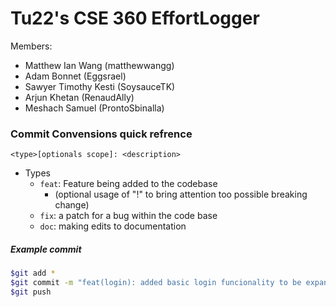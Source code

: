 # Tu22's CSE 360 EffortLogger 

Members: 
- Matthew Ian Wang      (matthewwangg)
- Adam Bonnet           (Eggsrael)
- Sawyer Timothy Kesti  (SoysauceTK)
- Arjun Khetan          (RenaudAlly)
- Meshach Samuel        (ProntoSbinalla)

### Commit Convensions quick refrence
`<type>[optionals scope]: <description>`
- Types
    - `feat`: Feature being added to the codebase
        - (optional usage of "!" to bring attention too possible breaking change)
    - `fix`: a patch for a bug within the code base 
    - `doc`: making edits to documentation

##### Example commit

```bash
$git add *
$git commit -m "feat(login): added basic login funcionality to be expanded on later"
$git push
```
